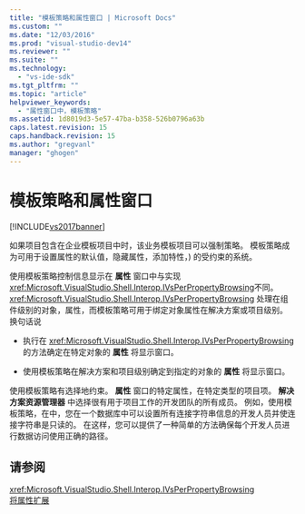 ```yaml
---
title: "模板策略和属性窗口 | Microsoft Docs"
ms.custom: ""
ms.date: "12/03/2016"
ms.prod: "visual-studio-dev14"
ms.reviewer: ""
ms.suite: ""
ms.technology: 
  - "vs-ide-sdk"
ms.tgt_pltfrm: ""
ms.topic: "article"
helpviewer_keywords: 
  - "属性窗口中，模板策略"
ms.assetid: 1d8019d3-5e57-47ba-b358-526b0796a63b
caps.latest.revision: 15
caps.handback.revision: 15
ms.author: "gregvanl"
manager: "ghogen"
---
```

# 模板策略和属性窗口
[!INCLUDE[vs2017banner](../../code-quality/includes/vs2017banner.md)]

如果项目包含在企业模板项目中时，该业务模板项目可以强制策略。  模板策略成为可用于设置属性的默认值，隐藏属性，添加特性，\) 的受约束的系统。  
  
 使用模板策略控制信息显示在 **属性** 窗口中与实现 <xref:Microsoft.VisualStudio.Shell.Interop.IVsPerPropertyBrowsing>不同。  <xref:Microsoft.VisualStudio.Shell.Interop.IVsPerPropertyBrowsing> 处理在组件级别的对象，属性，而模板策略可用于绑定对象属性在解决方案或项目级别。  换句话说  
  
-   执行在 <xref:Microsoft.VisualStudio.Shell.Interop.IVsPerPropertyBrowsing> 的方法确定在特定对象的 **属性** 将显示窗口。  
  
-   使用模板策略在解决方案和项目级别确定到指定的对象的 **属性** 将显示窗口。  
  
 使用模板策略有选择地约束。 **属性** 窗口的特定属性，在特定类型的项目项。 **解决方案资源管理器** 中选择很有用于项目工作的开发团队的所有成员。  例如，使用模板策略，在中，您在一个数据库中可以设置所有连接字符串信息的开发人员并使连接字符串是只读的。  在这样，您可以提供了一种简单的方法确保每个开发人员进行数据访问使用正确的路径。  
  
## 请参阅  
 <xref:Microsoft.VisualStudio.Shell.Interop.IVsPerPropertyBrowsing>   
 [将属性扩展](../../extensibility/internals/extending-properties.md)